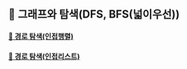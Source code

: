 ## 🦄 그래프와 탐색(DFS, BFS(넓이우선))

#### [🤔 경로 탐색(인접행렬)](https://github.com/saseungmin/daily_coding_dojo/tree/master/inflearn_algorism/section9/solution1)

#### [🤔 경로 탐색(인접리스트)](https://github.com/saseungmin/daily_coding_dojo/tree/master/inflearn_algorism/section9/solution2)
